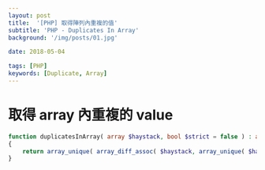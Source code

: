 ```yaml
---
layout: post
title:  '[PHP] 取得陣列內重複的值'
subtitle: 'PHP - Duplicates In Array'
background: '/img/posts/01.jpg'

date: 2018-05-04

tags: [PHP]
keywords: [Duplicate, Array]
---
```


# 取得 array 內重複的 value

```php
function duplicatesInArray( array $haystack, bool $strict = false ) : array
{
    return array_unique( array_diff_assoc( $haystack, array_unique( $haystack, $strict ) ), $strict );
}
```